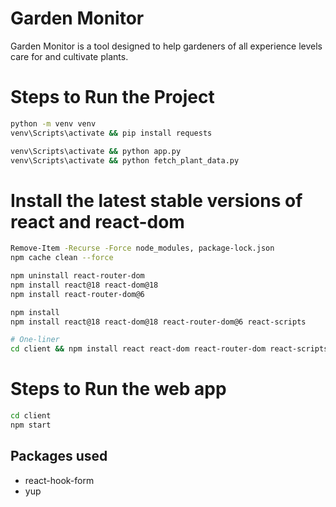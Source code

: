 # Garden Monitor

Garden Monitor is a tool designed to help gardeners of all experience levels care for and cultivate plants.

# Steps to Run the Project

```bash
python -m venv venv
venv\Scripts\activate && pip install requests

venv\Scripts\activate && python app.py
venv\Scripts\activate && python fetch_plant_data.py
```

# Install the latest stable versions of react and react-dom

```bash
Remove-Item -Recurse -Force node_modules, package-lock.json
npm cache clean --force

npm uninstall react-router-dom
npm install react@18 react-dom@18
npm install react-router-dom@6

npm install
npm install react@18 react-dom@18 react-router-dom@6 react-scripts

# One-liner
cd client && npm install react react-dom react-router-dom react-scripts

```

# Steps to Run the web app

```bash
cd client
npm start
```

## Packages used

- react-hook-form
- yup
